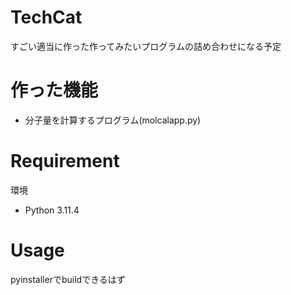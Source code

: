 # TechCat
すごい適当に作った作ってみたいプログラムの詰め合わせになる予定


# 作った機能
* 分子量を計算するプログラム(molcalapp.py)




# Requirement
環境
* Python 3.11.4


# Usage
pyinstallerでbuildできるはず


